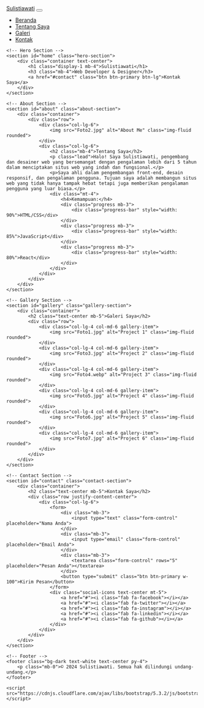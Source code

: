 <!DOCTYPE html>
<html lang="en">
<head>
    <meta charset="UTF-8">
    <meta name="viewport" content="width=device-width, initial-scale=1.0">
    <title>My Personal Website</title>
    <link href="https://cdnjs.cloudflare.com/ajax/libs/bootstrap/5.3.2/css/bootstrap.min.css" rel="stylesheet">
    <link href="https://cdnjs.cloudflare.com/ajax/libs/font-awesome/6.4.0/css/all.min.css" rel="stylesheet">
    <style>
        .hero-section {
            background: linear-gradient(rgba(0,0,0,0.7), rgba(0,0,0,0.7)), url('/api/placeholder/1920/1080');
            background-size: cover;
            background-position: center;
            height: 100vh;
            display: flex;
            align-items: center;
            color: white;
        }
        .about-section {
            padding: 100px 0;
            background-color: #f8f9fa;
        }
        .gallery-section {
            padding: 100px 0;
        }
        .gallery-item {
            margin-bottom: 30px;
            transition: transform 0.3s;
        }
        .gallery-item:hover {
            transform: scale(1.05);
        }
        .contact-section {
            padding: 100px 0;
            background-color: #343a40;
            color: white;
        }
        .social-icons a {
            color: white;
            font-size: 24px;
            margin: 0 10px;
            transition: color 0.3s;
        }
        .social-icons a:hover {
            color: #007bff;
        }
    </style>
</head>
<body>
    <!-- Navbar -->
    <nav class="navbar navbar-expand-lg navbar-dark bg-dark fixed-top">
        <div class="container">
            <a class="navbar-brand" href="#">Sulistiawati</a>
            <button class="navbar-toggler" type="button" data-bs-toggle="collapse" data-bs-target="#navbarNav">
                <span class="navbar-toggler-icon"></span>
            </button>
            <div class="collapse navbar-collapse" id="navbarNav">
                <ul class="navbar-nav ms-auto">
                    <li class="nav-item">
                        <a class="nav-link" href="#home">Beranda</a>
                    </li>
                    <li class="nav-item">
                        <a class="nav-link" href="#about">Tentang Saya</a>
                    </li>
                    <li class="nav-item">
                        <a class="nav-link" href="#gallery">Galeri</a>
                    </li>
                    <li class="nav-item">
                        <a class="nav-link" href="#contact">Kontak</a>
                    </li>
                </ul>
            </div>
        </div>
    </nav>

    <!-- Hero Section -->
    <section id="home" class="hero-section">
        <div class="container text-center">
            <h1 class="display-1 mb-4">Sulistiawati</h1>
            <h3 class="mb-4">Web Developer & Designer</h3>
            <a href="#contact" class="btn btn-primary btn-lg">Kontak Saya</a>
        </div>
    </section>

    <!-- About Section -->
    <section id="about" class="about-section">
        <div class="container">
            <div class="row">
                <div class="col-lg-6">
                    <img src="Foto2.jpg" alt="About Me" class="img-fluid rounded">
                </div>
                <div class="col-lg-6">
                    <h2 class="mb-4">Tentang Saya</h2>
                    <p class="lead">Halo! Saya Sulistiawati, pengembang dan desainer web yang bersemangat dengan pengalaman lebih dari 5 tahun dalam menciptakan situs web yang indah dan fungsional.</p>
                    <p>Saya ahli dalam pengembangan front-end, desain responsif, dan pengalaman pengguna. Tujuan saya adalah membangun situs web yang tidak hanya tampak hebat tetapi juga memberikan pengalaman pengguna yang luar biasa.</p>
                    <div class="mt-4">
                        <h4>Kemampuan:</h4>
                        <div class="progress mb-3">
                            <div class="progress-bar" style="width: 90%">HTML/CSS</div>
                        </div>
                        <div class="progress mb-3">
                            <div class="progress-bar" style="width: 85%">JavaScript</div>
                        </div>
                        <div class="progress mb-3">
                            <div class="progress-bar" style="width: 80%">React</div>
                        </div>
                    </div>
                </div>
            </div>
        </div>
    </section>

    <!-- Gallery Section -->
    <section id="gallery" class="gallery-section">
        <div class="container">
            <h2 class="text-center mb-5">Galeri Saya</h2>
            <div class="row">
                <div class="col-lg-4 col-md-6 gallery-item">
                    <img src="Foto1.jpg" alt="Project 1" class="img-fluid rounded">
                </div>
                <div class="col-lg-4 col-md-6 gallery-item">
                    <img src="Foto3.jpg" alt="Project 2" class="img-fluid rounded">
                </div>
                <div class="col-lg-4 col-md-6 gallery-item">
                    <img src="Foto4.webp" alt="Project 3" class="img-fluid rounded">
                </div>
                <div class="col-lg-4 col-md-6 gallery-item">
                    <img src="Foto5.jpg" alt="Project 4" class="img-fluid rounded">
                </div>
                <div class="col-lg-4 col-md-6 gallery-item">
                    <img src="Foto6.jpg" alt="Project 5" class="img-fluid rounded">
                </div>
                <div class="col-lg-4 col-md-6 gallery-item">
                    <img src="Foto7.jpg" alt="Project 6" class="img-fluid rounded">
                </div>
            </div>
        </div>
    </section>

    <!-- Contact Section -->
    <section id="contact" class="contact-section">
        <div class="container">
            <h2 class="text-center mb-5">Kontak Saya</h2>
            <div class="row justify-content-center">
                <div class="col-lg-6">
                    <form>
                        <div class="mb-3">
                            <input type="text" class="form-control" placeholder="Nama Anda">
                        </div>
                        <div class="mb-3">
                            <input type="email" class="form-control" placeholder="Email Anda">
                        </div>
                        <div class="mb-3">
                            <textarea class="form-control" rows="5" placeholder="Pesan Anda"></textarea>
                        </div>
                        <button type="submit" class="btn btn-primary w-100">Kirim Pesan</button>
                    </form>
                    <div class="social-icons text-center mt-5">
                        <a href="#"><i class="fab fa-facebook"></i></a>
                        <a href="#"><i class="fab fa-twitter"></i></a>
                        <a href="#"><i class="fab fa-instagram"></i></a>
                        <a href="#"><i class="fab fa-linkedin"></i></a>
                        <a href="#"><i class="fab fa-github"></i></a>
                    </div>
                </div>
            </div>
        </div>
    </section>

    <!-- Footer -->
    <footer class="bg-dark text-white text-center py-4">
        <p class="mb-0">© 2024 Sulistiawati. Semua hak dilindungi undang-undang.</p>
    </footer>

    <script src="https://cdnjs.cloudflare.com/ajax/libs/bootstrap/5.3.2/js/bootstrap.bundle.min.js"></script>
</body>
</html>
